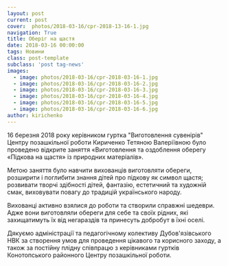 ```yaml
---
layout: post
current: post
cover:  photos/2018-03-16/cpr-2018-13-16-1.jpg
navigation: True
title: Оберіг на щастя
date: 2018-03-16 00:00:00
tags: Новини
class: post-template
subclass: 'post tag-news'
images:
  - image: photos/2018-03-16/cpr-2018-03-16-1.jpg
  - image: photos/2018-03-16/cpr-2018-03-16-2.jpg
  - image: photos/2018-03-16/cpr-2018-03-16-3.jpg
  - image: photos/2018-03-16/cpr-2018-03-16-4.jpg
  - image: photos/2018-03-16/cpr-2018-03-16-5.jpg
  - image: photos/2018-03-16/cpr-2018-03-16-6.jpg
author: kirichenko
---
```


16 березня 2018 року керівником гуртка "Виготовлення сувенірів" Центру позашкільної роботи Кириченко Тетяною Валеріївною було проведено відкрите заняття «Виготовлення та оздоблення оберегу «Підкова на щастя» із природних матеріалів».

Метою заняття було навчити вихованців виготовляти обереги, розширити і поглибити знання дітей про підкову як символ щастя; розвивати творчі здібності дітей, фантазію, естетичний та художній смак, виховувати повагу до традицій українського народу.

Вихованці активно взялися до роботи та створили справжні шедеври. Адже вони виготовляли обереги для себе та своїх рідних, які захищатимуть їх від негараздів та принесуть добробут в їхні оселі.

Дякуємо адміністрації та педагогічному колективу Дубов'язівського НВК за створення умов для проведення цікавого та корисного заходу, а також за постійну плідну співпрацю з керівниками гуртків Конотопського районного Центру позашкільної роботи.